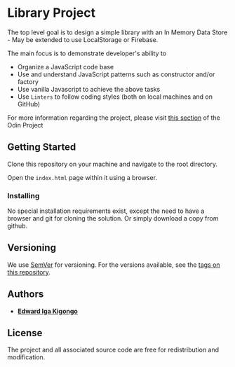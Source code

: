 # Library Project

The top level goal is to design a simple library with an In Memory Data Store - May be extended to use LocalStorage or Firebase.

The main focus is to demonstrate developer's ability to 
  - Organize a JavaScript code base 
  - Use and understand JavaScript patterns such as constructor and/or factory
  - Use vanilla Javascript to achieve the above tasks
  - Use `Linters` to follow coding styles (both on local machines and on GitHub)

For more information regarding the project, please visit [this section](https://www.theodinproject.com/courses/javascript/lessons/library) of the Odin Project

## Getting Started

Clone this repository on your machine and navigate to the root directory.

Open the `index.html` page within it using a browser.

### Installing

No special installation requirements exist, except the need to have a browser and git for cloning the solution. Or
simply download a copy from github.

## Versioning

We use [SemVer](http://semver.org/) for versioning. For the versions available, see the [tags on this repository](github.com/igakigongo/js-weather-app/tags). 

## Authors

* [**Edward Iga Kigongo**](github.com/igakigongo)

## License

The project and all associated source code are free for redistribution and modification.